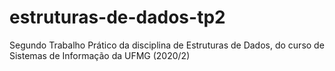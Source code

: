 # estruturas-de-dados-tp2
Segundo Trabalho Prático da disciplina de Estruturas de Dados, do curso de Sistemas de Informação da UFMG (2020/2)
